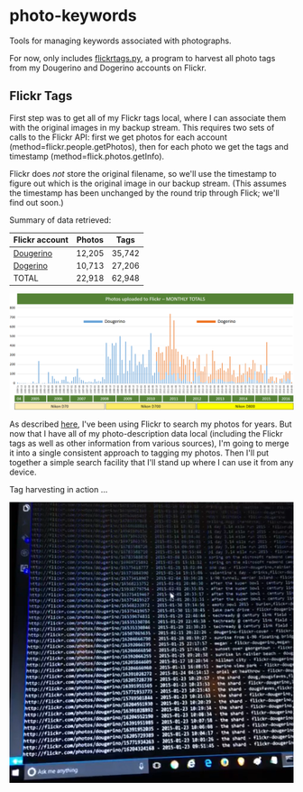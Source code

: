 # photo-keywords

Tools for managing keywords associated with photographs.

For now, only includes [flickrtags.py](https://github.com/dmahugh/photo-keywords/blob/master/flickrtags.py), a program to harvest all photo tags from my Dougerino and Dogerino accounts on Flickr.

## Flickr Tags

First step was to get all of my Flickr tags local, where I can associate them with the original images in my backup stream. This requires
two sets of calls to the Flickr API: first we get photos for each account (method=flickr.people.getPhotos), then for each photo we get
the tags and timestamp (method=flick.photos.getInfo).

Flickr does *not* store the original filename, so we'll use the timestamp to figure out which is the original image in our backup stream.
(This assumes the timestamp has been unchanged by the round trip through Flick; we'll find out soon.)

Summary of data retrieved:

| Flickr account | Photos | Tags |
| --- | --- | --- |
| [Dougerino](http://flickr.com/photos/dougerino) | 12,205 | 35,742 |
| [Dogerino](http://flickr.com/photos/dogerino) | 10,713 | 27,206 |
| TOTAL | 22,918 | 62,948 |

![monthly totals](images/monthlytotals.png)

As described [here](http://mahugh.com/2013/04/02/my-backup-process/), I've been using Flickr to search my photos
for years. But now that I have all of my photo-description data local (including the Flickr tags as well as other
information from various sources), I'm going to merge it into a single consistent approach to tagging my photos.
Then I'll put together a simple search facility that I'll stand up where I can use it from any device.

Tag harvesting in action ...


[![tag harvesting](images/vine.png)](https://vine.co/v/5nazIW2VJuw)
